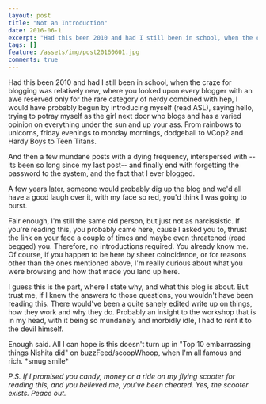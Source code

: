 ```yaml
---
layout: post
title: "Not an Introduction"
date: 2016-06-1
excerpt: "Had this been 2010 and had I still been in school, when the craze for blogging was relatively new, where you looked upon every blogger with an awe reserved only for the rare category of nerdy combined with hep, I would have probably begun by introducing myself (read ASL), saying hello, trying to potray myself as the girl next door who blogs and has a varied opinion on everything under the sun and up your ass. From  rainbows to unicorns, friday evenings to monday mornings, dodgeball to VCop2 and Hardy Boys to Teen Titans."
tags: []
feature: /assets/img/post20160601.jpg
comments: true
---
```


Had this been 2010 and had I still been in school, when the craze for blogging was relatively new, where you looked upon every blogger with an awe reserved only for the rare category of nerdy combined with hep, I would have probably begun by introducing myself (read ASL), saying hello, trying to potray myself as the girl next door who blogs and has a varied opinion on everything under the sun and up your ass. From  rainbows to unicorns, friday evenings to monday mornings, dodgeball to VCop2 and Hardy Boys to Teen Titans.
 
And then a few mundane posts with a dying frequency, interspersed with --its been so long since my last post-- and finally end with forgetting the password to the system, and the fact that I ever blogged.

A few years later, someone would probably dig up the blog and we'd all have a good laugh over it, with my face so red, you'd think I was going to burst.

Fair enough, I'm still the same old person, but just not as narcissistic. If you're reading this, you probably came here, cause I asked you to, thrust the link on your face a couple of times and maybe even threatened (read begged) you. Therefore, no introductions required. You already know me. Of course, if you happen to be here by sheer coincidence, or for reasons other than the ones mentioned above, I'm really curious about what you were browsing and how that made you land up here.

I guess this is the part, where I state why, and what this blog is about. But trust me, if I knew the answers to those questions, you wouldn't have been reading this. There would've been a quite sanely edited write up on things, how they work and why they do. Probably an insight to the workshop that is in my head, with it being so mundanely and morbidly idle, I had to rent it to the devil himself. 

Enough said. All I can hope is this doesn't turn up in "Top 10 embarrassing things Nishita did" on buzzFeed/scoopWhoop, when I'm all famous and rich. \*smug smile\*

*P.S. If I promised you candy, money or a ride on my flying scooter for reading this, and you believed me, you've been cheated. Yes, the scooter exists. Peace out.*
